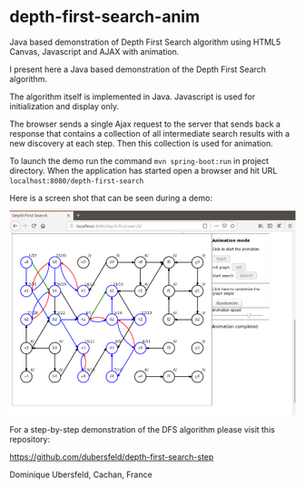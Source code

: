 # depth-first-search-anim
Java based demonstration of Depth First Search algorithm using HTML5 Canvas, Javascript and AJAX with animation.

I present here a Java based demonstration of the Depth First Search algorithm.

The algorithm itself is implemented in Java. Javascript is used for initialization and display only.

The browser sends a single Ajax request to the server that sends back a response that contains a collection of all intermediate search results with a new discovery at each step. Then this collection is used for animation.

To launch the demo run the command `mvn spring-boot:run` in project directory. When the application has started open a browser and hit URL `localhost:8080/depth-first-search`

Here is a screen shot that can be seen during a demo:

![alt text](images/treeCompleted.png "Tree completed")

For a step-by-step demonstration of the DFS algorithm please visit this repository:

https://github.com/dubersfeld/depth-first-search-step


Dominique Ubersfeld, Cachan, France

